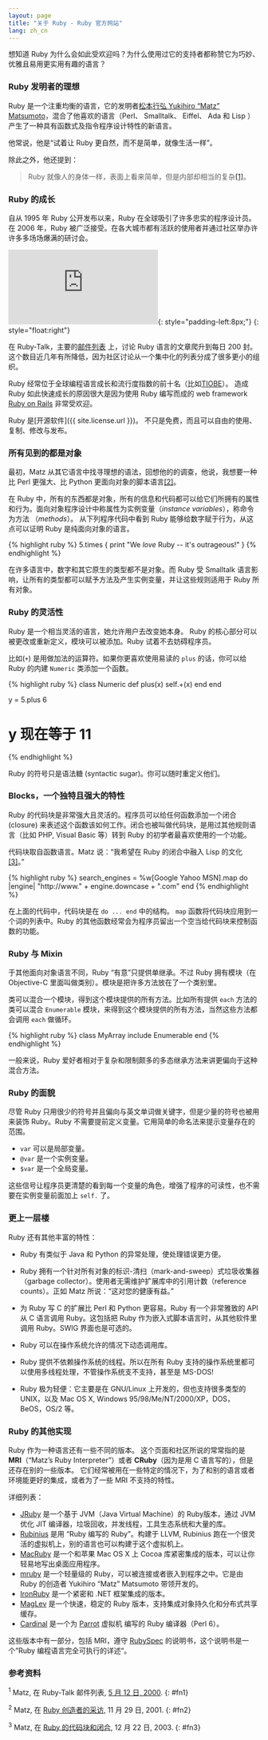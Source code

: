 ```yaml
---
layout: page
title: "关于 Ruby - Ruby 官方网站"
lang: zh_cn
---
```


想知道 Ruby 为什么会如此受欢迎吗？为什么使用过它的支持者都称赞它为巧妙、优雅且易用更实用有趣的语言？

### Ruby 发明者的理想

Ruby 是一个注重均衡的语言，它的发明者[松本行弘 Yukihiro “Matz” Matsumoto][matz]，混合了他喜欢的语言（Perl、
Smalltalk、 Eiffel、 Ada 和 Lisp ） 产生了一种具有函数式及指令程序设计特性的新语言。

他常说，他是“试着让 Ruby 更自然，而不是简单，就像生活一样”。

除此之外，他还提到：

> Ruby 就像人的身体一样，表面上看来简单，但是内部却相当的复杂[\[1\]](#fn1)。

### Ruby 的成长

自从 1995 年 Ruby 公开发布以来，Ruby 在全球吸引了许多忠实的程序设计员。在 2006 年，Ruby
被广泛接受。在各大城市都有活跃的使用者并通过社区举办许许多多场场爆满的研讨会。

![Graph courtesy of
Gmane.](http://gmane.org/plot-rate.php?group=gmane.comp.lang.ruby.general&amp;width=320&amp;height=160&amp;title=Ruby-Talk+Activity
"Graph courtesy of Gmane."){: style="padding-left:8px;"}
{: style="float:right"}

在 Ruby-Talk，主要的[邮件列表](/zh_cn/community/mailing-lists/) 上，讨论 Ruby
语言的文章爬升到每日 200 封。这个数目近几年有所降低，因为社区讨论从一个集中化的列表分成了很多更小的组织。

Ruby 经常位于全球编程语言成长和流行度指数的前十名（比如[TIOBE][tiobe]）。
造成 Ruby 如此快速成长的原因很大是因为使用 Ruby 编写而成的 web framework [Ruby on Rails][ror] 非常受欢迎。

Ruby 是[开源软件]({{ site.license.url }})。 不只是免费，而且可以自由的使用、复制、修改与发布。

### 所有见到的都是对象

最初，Matz
从其它语言中找寻理想的语法，回想他的的调查，他说，我想要一种比 Perl
更强大、比 Python 更面向对象的脚本语言[\[2\]](#fn2)。

在 Ruby 中，所有的东西都是对象，所有的信息和代码都可以给它们所拥有的属性和行为。面向对象程序设计中称属性为实例变量（*instance
variables*），称命令为方法 （*methods*）。 从下列程序代码中看到 Ruby 能够给数字赋于行为，从这点可以证明 Ruby
是纯面向对象的语言。

{% highlight ruby %}
5.times { print "We *love* Ruby -- it's outrageous!" }
{% endhighlight %}

在许多语言中，数字和其它原生的类型都不是对象。而 Ruby 受 Smalltalk
语言影响，让所有的类型都可以赋予方法及产生实例变量，并让这些规则适用于 Ruby 所有对象。

### Ruby 的灵活性

Ruby 是一个相当灵活的语言，她允许用户去改变她本身。 Ruby 的核心部分可以被更改或重新定义，模块可以被添加。Ruby
试着不去妨碍程序员。

比如(`+`) 是用做加法的运算符。如果你更喜欢使用易读的 `plus` 的话，你可以给 Ruby 的内建 `Numeric` 类添加一个函数。

{% highlight ruby %}
class Numeric
  def plus(x)
    self.+(x)
  end
end

y = 5.plus 6
# y 现在等于 11
{% endhighlight %}

Ruby 的符号只是语法糖 (syntactic sugar)。你可以随时重定义他们。

### Blocks，一个独特且强大的特性

Ruby 的代码块是非常强大且灵活的。程序员可以给任何函数添加一个闭合 (closure)
来表述这个函数该如何工作。闭合也被叫做代码块，是用过其他规则语言（比如 PHP, Visual Basic 等）转到 Ruby 的初学者最喜欢使用的一个功能。 


代码块取自函数语言。Matz 说：“我希望在 Ruby 的闭合中融入 Lisp 的文化 [\[3\]](#fn3)。”

{% highlight ruby %}
search_engines =
  %w[Google Yahoo MSN].map do |engine|
    "http://www." + engine.downcase + ".com"
  end
{% endhighlight %}

在上面的代码中，代码块是在 `do ... end` 中的结构。 `map` 函数将代码块应用到一个词的列表中。Ruby
的其他函数经常会为程序员留出一个空当给代码块来控制函数的功能。

### Ruby 与 Mixin

于其他面向对象语言不同，Ruby “有意”只提供单继承。不过 Ruby 拥有模块（在 Objective-C
里面叫做类别）。模块是把许多方法放在了一个类别里。

类可以混合一个模块，得到这个模块提供的所有方法。比如所有提供 `each` 方法的类可以混合 `Enumerable`
模块，来得到这个模块提供的所有方法，当然这些方法都会调用 `each` 做循环。

{% highlight ruby %}
class MyArray
  include Enumerable
end
{% endhighlight %}

一般来说，Ruby 爱好者相对于复杂和限制颇多的多态继承方法来讲更偏向于这种混合方法。

### Ruby 的面貌

尽管 Ruby 只用很少的符号并且偏向与英文单词做关键字，但是少量的符号也被用来装饰 Ruby。Ruby
不需要提前定义变量。它用简单的命名法来提示变量存在的范围。

* `var` 可以是局部变量。
* `@var` 是一个实例变量。
* `$var` 是一个全局变量。

这些信号让程序员更清楚的看到每一个变量的角色，增强了程序的可读性，也不需要在实例变量前面加上 `self.` 了。

### 更上一层楼

Ruby 还有其他丰富的特性：

* Ruby 有类似于 Java 和 Python 的异常处理，使处理错误更方便。

* Ruby 拥有一个针对所有对象的标识-清扫（mark-and-sweep）式垃圾收集器（garbage collector）。使用者无需维护扩展库中的引用计数（reference counts）。正如
  Matz 所说：“这对您的健康有益。”

* 为 Ruby 写 C 的扩展比 Perl 和 Python 更容易。Ruby 有一个非常雅致的 API 从 C 语言调用 Ruby。这包括把
  Ruby 作为嵌入式脚本语言时，从其他软件里调用 Ruby。SWIG 界面也是可选的。

* Ruby 可以在操作系统允许的情况下动态调用库。

* Ruby 提供不依赖操作系统的线程。所以在所有 Ruby 支持的操作系统里都可以使用多线程处理，不管操作系统支不支持，甚至是 MS-DOS!

* Ruby 极为轻便：它主要是在 GNU/Linux 上开发的，但也支持很多类型的 UNIX，以及 Mac OS X, Windows
  95/98/Me/NT/2000/XP，DOS，BeOS，OS/2 等。

### Ruby 的其他实现

Ruby 作为一种语言还有一些不同的版本。
这个页面和社区所说的常常指的是 **MRI**（“Matz’s Ruby Interpreter”）或者 **CRuby**（因为是用 C 语言写的），但是还存在别的一些版本。
它们经常被用在一些特定的情况下，为了和别的语言或者环境能更好的集成，或者为了一些 MRI 不支持的特性。

详细列表：

* [JRuby][jruby] 是一个基于 JVM（Java Virtual Machine）的 Ruby版本，通过 JVM 优化 JIT 编译器，垃圾回收，并发线程，工具生态系统和大量的库。
* [Rubinius][rubinius] 是用 “Ruby 编写的 Ruby”。构建于 LLVM,
  Rubinius 跑在一个很灵活的虚拟机上，别的语言也可以构建于这个虚拟机上。
* [MacRuby][macruby] 是一个和苹果 Mac OS X 上 Cocoa 库紧密集成的版本，可以让你轻易地写出桌面应用程序。
* [mruby][mruby] 是一个轻量级的 Ruby，可以被连接或者嵌入到程序之中。它是由 Ruby 的创造者 Yukihiro “Matz” Matsumoto 带领开发的。
* [IronRuby][ironruby] 是一个紧密和 .NET 框架集成的版本。
* [MagLev][maglev] 是一个快速，稳定的 Ruby 版本，支持集成对象持久化和分布式共享缓存。
* [Cardinal][cardinal] 是一个为 [Parrot][parrot] 虚拟机 编写的 Ruby 编译器（Perl 6）。

这些版本中有一部分，包括 MRI，遵守 [RubySpec][rubyspec] 的说明书，这个说明书是一个”Ruby 编程语言完全可执行的详述“。

### 参考资料

<sup>1</sup> Matz, 在 Ruby-Talk 邮件列表, [5 月 12 日, 2000][blade].
{: #fn1}

<sup>2</sup> Matz, 在 [Ruby 创造者的采访][linuxdevcenter], 11 月 29 日, 2001.
{: #fn2}

<sup>3</sup> Matz, 在 [Ruby 的代码块和闭合][artima], 12 月 22 日, 2003.
{: #fn3}



[matz]: http://www.rubyist.net/~matz/
[blade]: http://blade.nagaokaut.ac.jp/cgi-bin/scat.rb/ruby/ruby-talk/2773
[ror]: http://rubyonrails.org/
[linuxdevcenter]: http://www.linuxdevcenter.com/pub/a/linux/2001/11/29/ruby.html
[artima]: http://www.artima.com/intv/closures2.html
[tiobe]: http://www.tiobe.com/index.php/content/paperinfo/tpci/index.html
[jruby]: http://jruby.org
[rubinius]: http://rubini.us
[macruby]: http://www.macruby.org
[mruby]: http://www.mruby.org/
[ironruby]: http://www.ironruby.net
[maglev]: http://ruby.gemstone.com
[cardinal]: https://github.com/parrot/cardinal
[parrot]: http://parrot.org
[rubyspec]: http://rubyspec.org

